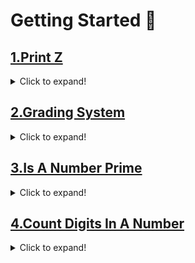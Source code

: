 # Getting Started 🚀
## [1.Print Z](https://github.com/swayamterode/Codes/blob/main/C%2B%2B/0.Basics%20of%20Programming/1.Getting%20Started/1.Print_Z.cpp)

<details>
<summary>Click to expand!</summary>
  
##  Question

``` plan text 
You are required to print a 'z' of size 5 using '*'
``` 

  
## Input Format

``` Plain text
There is no input
```
  
## Output Format

``` c++
*****
   *
  *
 *
*****
```

## Constraints

```
No Constraints
```
  
<h2>Editorial</h2>
<details>
<summary>Click to expand!</summary>

## "The art of programming is nothing but doing the simplest thing that could work!"

## Question:

  ``` plain text
You are required to print a 'z' of size 5 using '*'
  ```
  
## Input format:
  
``` C++
There is no input
```
  
## Output Format

``` c++
*****
   *
  *
 *
*****
```

## Constraints:

```C++
No Constraints
```

## Solution approach:

The procedure here is very simple and easy to understand. We have to print a z having a size of 5 The terminal rows of the figure contain the maximum numbers of stars which also marks the size of the figure (5 in the given problem).

We simply make use of our printing statement `cout`
  
</details>
</details>



## [2.Grading System](https://github.com/swayamterode/Codes/blob/main/C%2B%2B/0.Basics%20of%20Programming/1.Getting%20Started/2.Grading_System.cpp)
<details>
<summary>Click to expand!</summary>
  
## Question
  
``` plain text
  
1. You are given as input marks of a student.
2. Display an appropriate message based on the following rules:
  	  2.1 for marks above 90, print excellent.
  	  2.2 for marks above 80 and less than equal to 90, print good.
  	  2.3 for marks above 70 and less than equal to 80, print fair.
  	  2.4 for marks above 60 and less than equal to 70, print meets expectations.
  	  2.5 for marks less than equal to 60, print below par.
```
  
## Input Format
  
 ``` plan text 
Input is handled for you and provided as variable marks
```  
  
## Output Format
  
``` plain text    
Appropriate message as per student's marks
Question Video
```

## Constraints

``` plain text
No constraints
```
  
## Sample Input
  
``` plain text
92
```
  
## Sample Output
  
``` plain text
excellent
```   
  
<h2>Editorial</h2>

<details>
<summary>Click to expand!</summary>
  
## "What makes a child gifted and talented may not be good grades in school, but a different way of looking at the world and learning!"

### Question:
``` plain text
1. You are given as input marks of a student.

2. Display an appropriate message based on the following rules:

    2.1 for marks above 90 print excellent.

    2.2 for marks above 80 and less than equal to 90 print good.

    2.3 for marks above 70 and less than equal to 80, print fair.

    2.4 for marks above 60 and less than equal to 70, print meets expectations.

    2.5 for marks less than equal to 60, print below par.
```
  
### Input format:

  ``` plain text
Input is handled for you and provided as variable marks
```
  
### Output format:

``` plain text
Appropriate message as per student's marks
```
### Constraints:
``` plain tex
No Constraints
```
This is a classical conditional problem where the output is dependent on the conditions that are placed on the user input.In programming, conditional problems are solved using an if-else-then method or a switch case method. But here, we use the if-then-else methodology to find the solution to the given problem.

  
An if-else-then problem is tackled on the basis of the given conditions and the instructions that are to be executed on the basis of these conditions:

  
The condition first meets an IF-block which compares the condition or required parameters accordingly and on the basis of the result of that comparison, instructions as to what to follow are written in that if block.If the conditions are not met or the comparison turns out to be false in nature, the program flow ignores the "if block" entirely and moves onto the next program lines.
  

Now, after this, we provide either an else-if block for further comparison or write an else block which basically means as to what the program is supposed to do if or when the comparison in the if-block done turns out to be false.

The else-if block further makes a comparison according to the parameters provided to it and works like an if-block only.But the else block does not require any comparisons or comparing conditions.It executes its instructions only if the "if block" comparison comes out false, else it is disregarded completely in a similar fashion as to how if-block instructions are ignored when the if condition comes out false.

  
``` plain text
//Syntax-wise if-else-then methodology
                                
if (some conditional comparison) { // like x == 5
// Instructions to be executed if the conditional comparison met is true
} else if (some comparison) { // x == 7
  // Instructions to be executed
} else { // No comparison required here
//Instructions to be executed if the above two come out false
}
```
  
So this is how the if-else-then methodology is implemented in C++.
  
Now we have to fuse the above algorithm with the governing laws of our programming language (C++ here) for the completion of the required code: [Grading System](https://github.com/swayamterode/Codes/blob/main/C%2B%2B/0.Basics%20of%20Programming/1.Getting%20Started/2.Grading_System.cpp)

</details>

</details>

## [3.Is A Number Prime](https://github.com/swayamterode/Codes/blob/main/C%2B%2B/0.Basics%20of%20Programming/1.Getting%20Started/3.Is_A_Number_Prime.cpp)

<details>
<summary>Click to expand!</summary>
  
## Question :
 
  ``` plain text
1. You've to check whether a given number is prime or not.
2. Take a number "t" as input representing count of input numbers to be tested.
3. Take a number "n" as input "t" number of times.
4. For each input value of n, print "prime" if the number is prime and "not prime" otherwise.
```
  
## Input Format
 
  ``` plain text
A number t
A number n
A number n
.. t number of times
  ```
  
## Output Format
  
``` plain text
prime
not prime
not prime
.. t number of times
```
  
## Constraints
  ``` plain text
1 <= t <= 10000
2 <= n < 10^9
  ```
  
## Sample Input
  ``` plain text
5
13
2
3
4
5
  ```
  
## Sample Output
``` plain text
prime
prime
prime
not prime
prime
```

  
</detials>

<h2>Editorial</h2>

<details>
<summary>Click to expand!</summary>
  
## "Prime numbers are like life. They are very logical but you can never work out the rules, even if you spent all your time thinking about them."

## Problem statement:
  
``` plain text
You've to check whether a given number is prime or not.
Take a number "t" as input representing the count of input numbers to be tested.
Take a number "n" as input "t" number of times.
For each input value of n, print "prime" if the number is prime and "not prime" otherwise.
```
  
##  Input format:

  ``` plain text
A number t

A number n

A number n

.. t number of times

```

## Constraints:
  
```plain text
1 <= t <= 10000

2 <= n < 10^9
```
  
## Output:
  
``` plain text
Display "prime" for a prime number input and "not prime" for otherwise.
```
  
## Solution Approach:

A prime number is one that is only divisible by itself and 1.1 is neither prime nor composite, but for the sake of this program, we will print "prime" for the input value of 1.A prime number has only two factors: itself and 1.



Checking a number for being prime or not is called a Primality Test. There are several kinds of primality tests but we will focus on the simple and basic ones first. We will take input value t for which we will initialize a for loop from 0 to t-1 to take the "t" number of "n" input numbers from the user.



If the number of divisors the number n turns up more than 2 ( that is apart from 1 and n itself), we can say that the number is "not prime", else it is "prime".


The given constraints on the variables t and n are too large for the computational power to compute within 1 second.

The processor has the computational power to compute about 10^9 operations within 1 second, This is due to the fact that it runs 3*10^9 clockcycles/sec.

Our code returns a Time Limit Exceeded(TLE) error because it takes too much time to compute.

"Not only should our program be correct but also effectively time and memory-efficient"

Below, it is illustrated as to how many times a loop will be running.

The outer loop runs 10^4 times(depends on t). The inner loop runs 10^9 times (depends on n).

And the Instructions inside the inner loop run for 10^4*10^9=10^13 times, which cannot be computed in 1 second.

  
Output of Above Code
To overcome this TLE problem, we need to find a superior primality test.

Notice one thing, in the factorization of 36,



So, we can use this fact by twisting it as that if a number is non-prime, it will be divided by a number smaller than or equal to its square-root(or the closest integer value to it), and if it cannot be divided, it can be said that the number is prime.

We will start off with a divisor variable called "div" and initialize it to 2. Now in the second phase of the loop, (which checks the termination condition in for loop) instead of checking div with sqrt(n ), we can compare if the iterating variable is smaller or larger than the div^2 variable.

After that, we check if the number is divisible by div evenly. If it is, we increase the count. At the end of the loop, we check if get any divisors for our number. If the count is anywhere incremented, it means the number is non-prime. Otherwise, it is prime.


Now while this code will certainly bring down our time complexity inside 1 second, we can clearly see that, once we get a divisor (any div that divides n evenly), we don't need more iteration in the loop and we can simply adjudge the number to be non-prime.

For achieving this, we use a special keyword "break".

A break helps us terminate the loop prematurely as we don't require further iterations and exit the loop as soon as we discover a divisor for n.

Along with break, we can use a Boolean variable and call it a flag. A Boolean variable is one that only takes two values either true or false; one at a time (could be 1 or 0 respectively).

We generally call it a flag, because like in medieval times, a fort captured by a raiding party was symbolized by a change in flag hung in the fort. Similarly, if our objective is completed, we can change our flag's status and this flag value can be used by the program to judge the outcome (Here to find whether the number is prime or not prime).


The flag is declared outside the divisor computing loop because on the basis of the divisor computation result, the status of the flag variable is set (true if Prime, false if not prime).

Finally, we can also instead of using all these extra variables (like flag and count), just check the number on the basis of its size comparison with div^2.If the number is smaller than div^2, we print "prime" as the number is prime.But if the number 'n' is larger, we try and divide the number by the "div" variable.

  
If n is evenly divisible by div, we print "prime". Else we print "not prime".


There are a lot more methods to check for the primality of numbers. Try and devise them
  
</detials>
</details>
</details>


## [4.Count Digits In A Number](https://github.com/swayamterode/Codes/blob/main/C%2B%2B/0.Basics%20of%20Programming/1.Getting%20Started/4.Count_digits.cpp)

<details>
<summary>Click to expand!</summary>
  
## Question :
  
  ``` plain text
1. You've to count the number of digits in a number.
2. Take as input "n", the number for which the digits has to be counted.
3. Print the digits in that number.
```
  ## Input Format
  ``` plain text
"n" where n is any integer.
  ```
  
## Output Format

``` plain text
"d" where d is the number of digits in the number "n"
```

## Constraints

  ``` plain text
  1 <= n < 10^9
  ```
  
## Sample Input
  
  ``` plain text
65784383
  ```
  
## Sample Output
  
  ``` plain text
8
```
  
</detials>

<h2>Editorial</h2>

<details>
<summary>Click to expand!</summary>
  
## "Number is the ruler of forms and ideas and the cause of gods and demons."

## Question:
  
``` plain text
You have to count the number of digits in a number.
Take as input "n", the number for which the digits has to be counted.
Print the digits in that number.
Input format

"n" where n is any integer
```
  
## Output format

  ``` plain text
"d" where d is the number of digits in the number "n"
```
  
## Constraints
  
``` plain text
1 <= n <= 10^9
```
  
## Solution Approach:

For finding out the number of digits present in a number, we count the number of times that number is divisible by 10.The count would give us the number of digits constituting the given number.

For example: we are given 9543

It is divided 4 times by 10 & contains 4 digits.

"Every division strips out the last digit"


So, we can effectively conclude that by continuously dividing a number and keeping a count of number of division operations until the dividend turns to 0 will give us the number of digits it is composed of in the form of number of division operations executed.


</detials>

